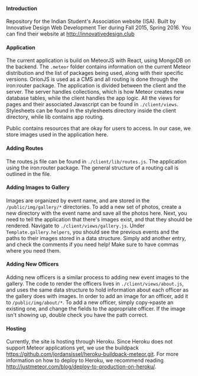 #### Introduction
Repository for the Indian Student's Association website (ISA). Built by Innovative Design Web Development Tier during Fall 2015, Spring 2016. You can find their website at <http://innovativedesign.club>

#### Application
The current application is build on MeteorJS with React, using MongoDB on the backend. The `.meteor` folder contains information on the current Meteor distribution and the list of packages being used, along with their specific versions. OrionJS is used as a CMS and all routing is done through the iron:router package. The application is divided between the client and the server. The server handles collections, which is how Meteor creates new database tables, while the client handles the app logic. All the views for pages and their associated Javascript can be found in `./client/views`. Stylesheets can be found in the stylesheets directory inside the client directory, while lib contains app routing.

Public contains resources that are okay for users to access. In our case, we store images used in the application here.

#### Adding Routes
The routes.js file can be found in `./client/lib/routes.js`. The application using the iron:router package. The general structure of a routing call is outlined in the file.

#### Adding Images to Gallery
Images are organized by event name, and are stored in the `/public/img/gallery/*` directories. To add a new set of photos, create a new directory with the event name and save all the photos here. Next, you need to tell the application that there's images exist, and that they should be rendered. Navigate to `./client/views/gallery.js`. Under `Template.gallery.helpers`, you should see the previous events and the paths to their images stored in a data structure. Simply add another entry, and check the comments if you need help! Make sure to have commas where you need them.

#### Adding New Officers
Adding new officers is a similar process to adding new event images to the gallery. The code to render the officers lives in `./client/views/about.js`, and uses the same data structure to hold information about each officer as the gallery does with images. In order to add an image for an officer, add it to `/public/img/about/*`. To add a new officer, simply copy->paste an existing one, and change the fields to the appropriate officer. If the image isn't showing up, double check you have the path correct.

#### Hosting
Currently, the site is hosting through Heroku. Since Heroku does not support Meteor applications yet, we use the buildpack <https://github.com/jordansissel/heroku-buildpack-meteor.git>. For more information on how to deploy to Heroku, we recommend reading <http://justmeteor.com/blog/deploy-to-production-on-heroku/>.
